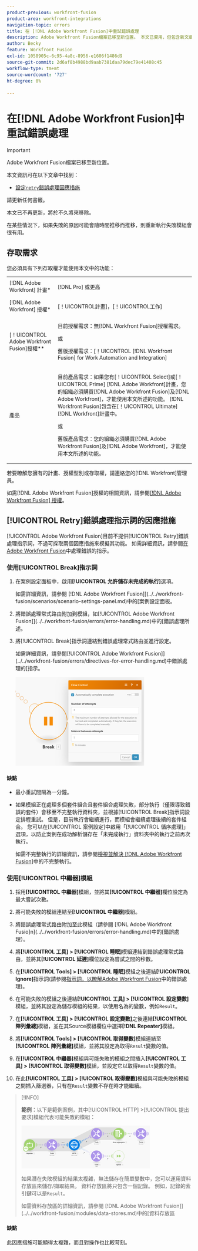 ```yaml
---
product-previous: workfront-fusion
product-area: workfront-integrations
navigation-topic: errors
title: 在 [!DNL Adobe Workfront Fusion]中重試錯誤處理
description: Adobe Workfront Fusion檔案已移至新位置。 本文已棄用，但包含新文章的連結，內容涵蓋此功能。
author: Becky
feature: Workfront Fusion
exl-id: 1058905c-6c95-4a8c-8956-e1606f1486d9
source-git-commit: 2d6af8b4988bd9aab7381daa79dec79e41408c45
workflow-type: tm+mt
source-wordcount: '727'
ht-degree: 0%

---
```


# 在[!DNL Adobe Workfront Fusion]中重試錯誤處理

>[!IMPORTANT]
>
>Adobe Workfront Fusion檔案已移至新位置。
>
>本文資訊可在以下文章中找到：
>
>* [設定`retry`錯誤處理因應措施](https://experienceleague.adobe.com/docs/workfront-fusion/using/create-scenarios/configure-error-handling/retry.html)
>
>請更新任何書籤。
>
>本文已不再更新，將於不久將來移除。

在某些情況下，如果失敗的原因可能會隨時間推移而推移，則重新執行失敗模組會很有用。

## 存取需求

您必須具有下列存取權才能使用本文中的功能：

<table style="table-layout:auto">
 <col> 
 <col> 
 <tbody> 
  <tr> 
   <td role="rowheader">[!DNL Adobe Workfront] 計畫*</td> 
   <td> <p>[!DNL Pro] 或更高</p> </td> 
  </tr> 
  <tr data-mc-conditions=""> 
   <td role="rowheader">[!DNL Adobe Workfront] 授權*</td> 
   <td> <p>[！UICONTROL計畫]，[！UICONTROL工作]</p> </td> 
  </tr> 
  <tr> 
   <td role="rowheader">[！UICONTROL Adobe Workfront Fusion]授權**</td> 
   <td>
   <p>目前授權需求：無[!DNL Workfront Fusion]授權需求。</p>
   <p>或</p>
   <p>舊版授權需求：[！UICONTROL [!DNL Workfront Fusion] for Work Automation and Integration] </p>
   </td> 
  </tr> 
  <tr> 
   <td role="rowheader">產品</td> 
   <td>
   <p>目前產品需求：如果您有[！UICONTROL Select]或[！UICONTROL Prime] [!DNL Adobe Workfront]計畫，您的組織必須購買[!DNL Adobe Workfront Fusion]及[!DNL Adobe Workfront]，才能使用本文所述的功能。 [!DNL Workfront Fusion]包含在[！UICONTROL Ultimate] [!DNL Workfront]計畫中。</p>
   <p>或</p>
   <p>舊版產品需求：您的組織必須購買[!DNL Adobe Workfront Fusion]及[!DNL Adobe Workfront]，才能使用本文所述的功能。</p>
   </td> 
  </tr> 
 </tbody> 
</table>

若要瞭解您擁有的計畫、授權型別或存取權，請連絡您的[!DNL Workfront]管理員。

如需[!DNL Adobe Workfront Fusion]授權的相關資訊，請參閱[[!DNL Adobe Workfront Fusion] 授權](../../workfront-fusion/get-started/license-automation-vs-integration.md)。

## [!UICONTROL Retry]錯誤處理指示詞的因應措施

[!UICONTROL Adobe Workfront Fusion]目前不提供[!UICONTROL Retry]錯誤處理指示詞，不過可採取兩個因應措施來模擬其功能。 如需詳細資訊，請參閱[在Adobe Workfront Fusion](../../workfront-fusion/errors/directives-for-error-handling.md)中處理錯誤的指示。

### 使用[!UICONTROL Break]指示詞

1. 在案例設定面板中，啟用&#x200B;**[!UICONTROL 允許儲存未完成的執行]**&#x200B;選項。

   如需詳細資訊，請參閱 [!DNL Adobe Workfront Fusion]](../../workfront-fusion/scenarios/scenario-settings-panel.md)中的[案例設定面板。

1. 將錯誤處理常式路由附加到模組，如[!UICONTROL Adobe Workfront Fusion]](../../workfront-fusion/errors/error-handling.md)中的[錯誤處理所述。
1. 將[!UICONTROL Break]指示詞連結到錯誤處理常式路由並進行設定。

   如需詳細資訊，請參閱[!UICONTROL Adobe Workfront Fusion]](../../workfront-fusion/errors/directives-for-error-handling.md)中錯誤處理的[指示。

   ![](assets/break-directive-350x241.png)

#### 缺點

* 最小重試間隔為一分鐘。
* 如果模組正在處理多個套件組合且套件組合處理失敗，部分執行（僅限導致錯誤的套件）會移至不完整執行資料夾，並根據[!UICONTROL Break]指示詞設定排程重試。 但是，目前執行會繼續進行，而模組會繼續處理後續的套件組合。 您可以在[!UICONTROL 案例設定]中啟用「[!UICONTROL 循序處理]」選項，以防止案例在成功解析儲存在「未完成執行」資料夾中的執行之前再次執行。

  如需不完整執行的詳細資訊，請參閱[檢視並解決 [!DNL Adobe Workfront Fusion]](../../workfront-fusion/scenarios/view-and-resolve-incomplete-executions.md)中的不完整執行。

### 使用[!UICONTROL 中繼器]模組

1. 採用&#x200B;**[!UICONTROL 中繼器]**&#x200B;模組，並將其&#x200B;**[!UICONTROL 中繼器]**&#x200B;欄位設定為最大嘗試次數。
1. 將可能失敗的模組連結至&#x200B;**[!UICONTROL 中繼器]**&#x200B;模組。
1. 將錯誤處理常式路由附加至此模組（請參閱 [!DNL Adobe Workfront Fusio]n](../../workfront-fusion/errors/error-handling.md)中的[錯誤處理）。
1. 將&#x200B;**[!UICONTROL 工具] > [!UICONTROL 睡眠]**&#x200B;模組連結到錯誤處理常式路由，並將其&#x200B;**[!UICONTROL 延遲]**&#x200B;欄位設定為嘗試之間的秒數。

1. 在&#x200B;**[!UICONTROL Tools] > [!UICONTROL 睡眠]**&#x200B;模組之後連結&#x200B;**[!UICONTROL Ignore]**&#x200B;指示詞(請參閱[指示詞，以瞭解Adobe Workfront Fusion](../../workfront-fusion/errors/directives-for-error-handling.md)中的錯誤處理)。

1. 在可能失敗的模組之後連結&#x200B;**[!UICONTROL 工具] > [!UICONTROL 設定變數]**&#x200B;模組，並將其設定為儲存模組的結果，以使用名為的變數，例如`Result`。

1. 在&#x200B;**[!UICONTROL 工具] > [!UICONTROL 設定變數]**&#x200B;之後連結&#x200B;**[!UICONTROL 陣列彙總]**&#x200B;模組，並在其Source模組欄位中選擇&#x200B;**[!DNL Repeater]**&#x200B;模組。

1. 將&#x200B;**[!UICONTROL Tools] > [!UICONTROL 取得變數]**&#x200B;模組連結至&#x200B;**[!UICONTROL 陣列彙總]**&#x200B;模組，並將其設定為取得`Result`變數的值。

1. 在&#x200B;**[!UICONTROL 中繼器]**&#x200B;模組與可能失敗的模組之間插入&#x200B;**[!UICONTROL 工具] > [!UICONTROL 取得變數]**&#x200B;模組，並設定它以取得`Result`變數的值。

1. 在此&#x200B;**[!UICONTROL 工具] > [!UICONTROL 取得變數]**&#x200B;模組與可能失敗的模組之間插入篩選器，只有在`Result`變數不存在時才能繼續。

>[!INFO]
>
>**範例：**&#x200B;以下是範例案例，其中[!UICONTROL HTTP] >[!UICONTROL 提出要求]模組代表可能失敗的模組：
>
>![](assets/http-make-request-350x116.png)
>
>如果潛在失敗模組的結果太複雜，無法儲存在簡單變數中，您可以運用資料存放區來儲存/擷取結果。 資料存放區將只包含一個記錄。 例如，記錄的索引鍵可以是`Result`。
>
>如需資料存放區的詳細資訊，請參閱 [!DNL Adobe Workfront Fusion]](../../workfront-fusion/modules/data-stores.md)中的[資料存放區

#### 缺點

此因應措施可能顯得太複雜，而且對操作也比較苛刻。
